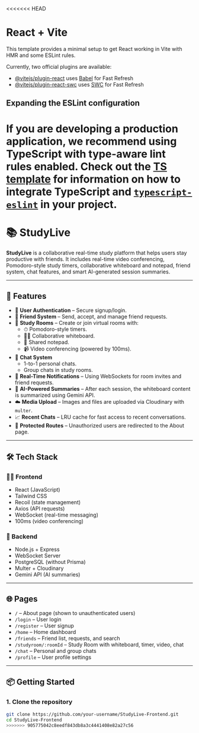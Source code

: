 <<<<<<< HEAD
# React + Vite

This template provides a minimal setup to get React working in Vite with HMR and some ESLint rules.

Currently, two official plugins are available:

- [@vitejs/plugin-react](https://github.com/vitejs/vite-plugin-react/blob/main/packages/plugin-react) uses [Babel](https://babeljs.io/) for Fast Refresh
- [@vitejs/plugin-react-swc](https://github.com/vitejs/vite-plugin-react/blob/main/packages/plugin-react-swc) uses [SWC](https://swc.rs/) for Fast Refresh

## Expanding the ESLint configuration

If you are developing a production application, we recommend using TypeScript with type-aware lint rules enabled. Check out the [TS template](https://github.com/vitejs/vite/tree/main/packages/create-vite/template-react-ts) for information on how to integrate TypeScript and [`typescript-eslint`](https://typescript-eslint.io) in your project.
=======
# 📚 StudyLive

**StudyLive** is a collaborative real-time study platform that helps users stay productive with friends. It includes real-time video conferencing, Pomodoro-style study timers, collaborative whiteboard and notepad, friend system, chat features, and smart AI-generated session summaries.

---

## 🚀 Features

- 👥 **User Authentication** – Secure signup/login.
- 🤝 **Friend System** – Send, accept, and manage friend requests.
- 📅 **Study Rooms** – Create or join virtual rooms with:
  - ⏱ Pomodoro-style timers.
  - 🧑‍💻 Collaborative whiteboard.
  - 📝 Shared notepad.
  - 📹 Video conferencing (powered by 100ms).
- 💬 **Chat System**
  - 1-to-1 personal chats.
  - Group chats in study rooms.
- 📢 **Real-Time Notifications** – Using WebSockets for room invites and friend requests.
- 🧠 **AI-Powered Summaries** – After each session, the whiteboard content is summarized using Gemini API.
- ☁️ **Media Upload** – Images and files are uploaded via Cloudinary with `multer`.
- 📈 **Recent Chats** – LRU cache for fast access to recent conversations.
- 🔐 **Protected Routes** – Unauthorized users are redirected to the About page.

---

## 🛠️ Tech Stack

### 🧑‍💻 Frontend
- React (JavaScript)
- Tailwind CSS
- Recoil (state management)
- Axios (API requests)
- WebSocket (real-time messaging)
- 100ms (video conferencing)

### 🧪 Backend
- Node.js + Express
- WebSocket Server
- PostgreSQL (without Prisma)
- Multer + Cloudinary
- Gemini API (AI summaries)

---

## 🌐 Pages

- `/` – About page (shown to unauthenticated users)
- `/login` – User login
- `/register` – User signup
- `/home` – Home dashboard
- `/friends` – Friend list, requests, and search
- `/studyroom/:roomId` – Study Room with whiteboard, timer, video, chat
- `/chat` – Personal and group chats
- `/profile` – User profile settings

---

## 📦 Getting Started

### 1. Clone the repository
```bash
git clone https://github.com/your-username/StudyLive-Frontend.git
cd StudyLive-Frontend
>>>>>>> 905775042c8eedf843db8a3c4441408e82a27c56
